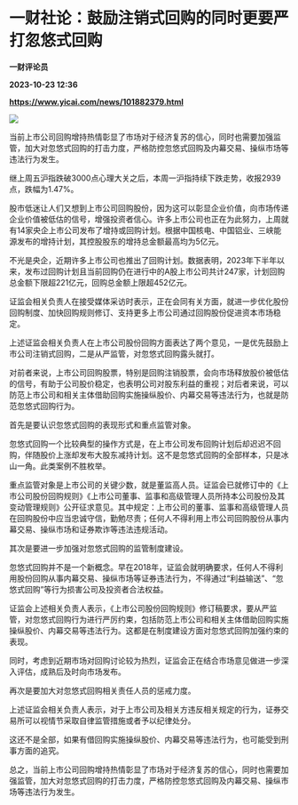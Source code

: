 # 一财社论：鼓励注销式回购的同时更要严打忽悠式回购
**一财评论员**

**2023-10-23 12:36**

**https://www.yicai.com/news/101882379.html**

![](https://imgcdn.yicai.com/uppics/slides/2023/10/42c80221d70967288a52343bc7a1cd0f.jpg)

当前上市公司回购增持热情彰显了市场对于经济复苏的信心，同时也需要加强监管，加大对忽悠式回购的打击力度，严格防控忽悠式回购及内幕交易、操纵市场等违法行为发生。

继上周五沪指跌破3000点心理大关之后，本周一沪指持续下跌走势，收报2939点，跌幅为1.47%。

股市低迷让人们又想到上市公司回购股份，因为这可以彰显企业价值，向市场传递企业价值被低估的信号，增强投资者信心。许多上市公司也正在为此努力，上周就有14家央企上市公司发布了增持或回购计划。根据中国核电、中国铝业、三峡能源发布的增持计划，其控股股东的增持总金额最高均为5亿元。

不光是央企，近期许多上市公司也推出了回购计划。数据表明，2023年下半年以来，发布过回购计划且当前回购仍在进行中的A股上市公司共计247家，计划回购总金额下限超221亿元，回购总金额上限超452亿元。

证监会相关负责人在接受媒体采访时表示，正在会同有关方面，就进一步优化股份回购制度、加快回购规则修订、支持更多上市公司通过回购股份促进资本市场稳定。

上述证监会相关负责人在上市公司股份回购方面表达了两个意见，一是优先鼓励上市公司注销式回购，二是从严监管，对忽悠式回购露头就打。

对前者来说，上市公司回购股票，特别是回购注销股票，会向市场释放股价被低估的信号，有助于公司股价稳定，也表明公司对股东利益的重视；对后者来说，可以防范上市公司和相关主体借助回购实施操纵股价、内幕交易等违法行为，也就是防范忽悠式回购行为。

首先是要认识忽悠式回购的表现形式和重点监管对象。

忽悠式回购一个比较典型的操作方式是，在上市公司发布回购计划后却迟迟不回购，伴随股价上涨却发布大股东减持计划。这不是忽悠式回购的全部样本，只是冰山一角。此类案例不胜枚举。

重点监管对象是上市公司的关键少数，就是董监高人员。证监会已就修订中的《上市公司股份回购规则》《上市公司董事、监事和高级管理人员所持本公司股份及其变动管理规则》公开征求意见。其中规定：上市公司的董事、监事和高级管理人员在回购股份中应当忠诚守信，勤勉尽责；任何人不得利用上市公司回购股份从事内幕交易、操纵市场和证券欺诈等违法违规活动。

其次是要进一步加强对忽悠式回购的监管制度建设。

忽悠式回购并不是一个新概念。早在2018年，证监会就明确要求，任何人不得利用股份回购从事内幕交易、操纵市场等证券违法行为，不得通过“利益输送”、“忽悠式回购”等行为损害公司及投资者合法权益。

证监会上述相关负责人表示，《上市公司股份回购规则》修订稿要求，要从严监管，对忽悠式回购行为进行严厉约束，包括防范上市公司和相关主体借助回购实施操纵股价、内幕交易等违法行为。这都是在制度建设方面对忽悠式回购加强约束的表现。

同时，考虑到近期市场对回购讨论较为热烈，证监会正在结合市场意见做进一步深入评估，成熟后及时向市场发布。

再次是要加大对忽悠式回购相关责任人员的惩戒力度。

上述证监会相关负责人表示，对于上市公司及相关方违反相关规定的行为，证券交易所可以视情节采取自律监管措施或者予以纪律处分。

这还不是全部，如果有借回购实施操纵股价、内幕交易等违法行为，也可能受到刑事方面的追究。

总之，当前上市公司回购增持热情彰显了市场对于经济复苏的信心，同时也需要加强监管，加大对忽悠式回购的打击力度，严格防控忽悠式回购及内幕交易、操纵市场等违法行为发生。